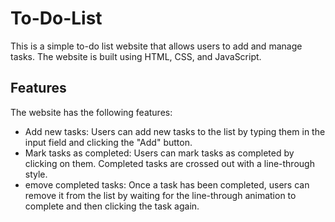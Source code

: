 # To-Do-List
This is a simple to-do list website that allows users to add and manage tasks. The website is built using HTML, CSS, and JavaScript.
## Features
The website has the following features:
* Add new tasks: Users can add new tasks to the list by typing them in the input field and clicking the "Add" button.
* Mark tasks as completed: Users can mark tasks as completed by clicking on them. Completed tasks are crossed out with a line-through style.
* emove completed tasks: Once a task has been completed, users can remove it from the list by waiting for the line-through animation to complete and then clicking the task again.
